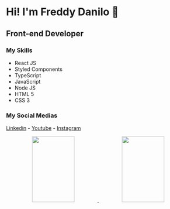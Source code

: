 # Hi! I'm Freddy Danilo 👋
## Front-end Developer
### My Skills

<ul>
  <li>React JS</li>
  <li>Styled Components</li>
  <li>TypeScript</li>
  <li>JavaScript</li>
  <li>Node JS</li>
  <li>HTML 5</li>
  <li>CSS 3</li>
</ul>

### My Social Medias
<a href="https://www.linkedin.com/in/freddy-danilo-840b12213/">Linkedin</a> - <a href="https://youtube.com/freddydanilo/">Youtube</a>  - <a href="https://www.instagram.com/freddy_danilo/">Instagram</a> 

<div align="center" display="inline-block">
  <a href="https://github.com/freddydanilo">
  <img height="180em" width="48%" src="https://github-readme-stats.vercel.app/api?username=freddydanilo&show_icons=true&theme=dracula&include_all_commits=true&count_private=true"/>    
  <img height="180em"  width="48%"  src="https://github-readme-stats.vercel.app/api/top-langs/?username=freddydanilo&layout=compact&langs_count=7&theme=dracula"/>
</div>
